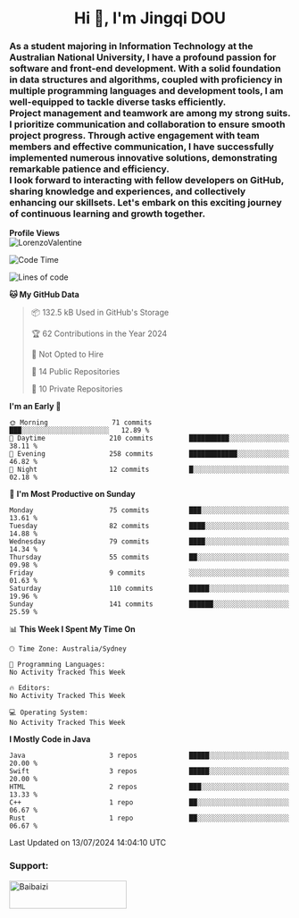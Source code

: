<h1 align="center">Hi 👋, I'm Jingqi DOU</h1>
<h3 align="left">
As a student majoring in Information Technology at the Australian National University, I have a profound passion for software and front-end development. With a solid foundation in data structures and algorithms, coupled with proficiency in multiple programming languages and development tools, I am well-equipped to tackle diverse tasks efficiently. <br>
Project management and teamwork are among my strong suits. I prioritize communication and collaboration to ensure smooth project progress. Through active engagement with team members and effective communication, I have successfully implemented numerous innovative solutions, demonstrating remarkable patience and efficiency.<br>
I look forward to interacting with fellow developers on GitHub, sharing knowledge and experiences, and collectively enhancing our skillsets. Let's embark on this exciting journey of continuous learning and growth together.
</h3>

**Profile Views**<br>
<img src="https://count.getloli.com/get/@:name" alt="LorenzoValentine" />

<!--START_SECTION:waka-->
![Code Time](http://img.shields.io/badge/Code%20Time-785%20hrs%2024%20mins-blue)

![Lines of code](https://img.shields.io/badge/From%20Hello%20World%20I%27ve%20Written-754.7%20thousand%20lines%20of%20code-blue)

**🐱 My GitHub Data** 

> 📦 132.5 kB Used in GitHub's Storage 
 > 
> 🏆 62 Contributions in the Year 2024
 > 
> 🚫 Not Opted to Hire
 > 
> 📜 14 Public Repositories 
 > 
> 🔑 10 Private Repositories 
 > 
**I'm an Early 🐤** 

```text
🌞 Morning                71 commits          ███░░░░░░░░░░░░░░░░░░░░░░   12.89 % 
🌆 Daytime                210 commits         ██████████░░░░░░░░░░░░░░░   38.11 % 
🌃 Evening                258 commits         ████████████░░░░░░░░░░░░░   46.82 % 
🌙 Night                  12 commits          █░░░░░░░░░░░░░░░░░░░░░░░░   02.18 % 
```
📅 **I'm Most Productive on Sunday** 

```text
Monday                   75 commits          ███░░░░░░░░░░░░░░░░░░░░░░   13.61 % 
Tuesday                  82 commits          ████░░░░░░░░░░░░░░░░░░░░░   14.88 % 
Wednesday                79 commits          ████░░░░░░░░░░░░░░░░░░░░░   14.34 % 
Thursday                 55 commits          ██░░░░░░░░░░░░░░░░░░░░░░░   09.98 % 
Friday                   9 commits           ░░░░░░░░░░░░░░░░░░░░░░░░░   01.63 % 
Saturday                 110 commits         █████░░░░░░░░░░░░░░░░░░░░   19.96 % 
Sunday                   141 commits         ██████░░░░░░░░░░░░░░░░░░░   25.59 % 
```


📊 **This Week I Spent My Time On** 

```text
🕑︎ Time Zone: Australia/Sydney

💬 Programming Languages: 
No Activity Tracked This Week

🔥 Editors: 
No Activity Tracked This Week

💻 Operating System: 
No Activity Tracked This Week
```

**I Mostly Code in Java** 

```text
Java                     3 repos             █████░░░░░░░░░░░░░░░░░░░░   20.00 % 
Swift                    3 repos             █████░░░░░░░░░░░░░░░░░░░░   20.00 % 
HTML                     2 repos             ███░░░░░░░░░░░░░░░░░░░░░░   13.33 % 
C++                      1 repo              ██░░░░░░░░░░░░░░░░░░░░░░░   06.67 % 
Rust                     1 repo              ██░░░░░░░░░░░░░░░░░░░░░░░   06.67 % 
```




 Last Updated on 13/07/2024 14:04:10 UTC
<!--END_SECTION:waka-->

<!-- [![willianrod's wakatime stats](https://github-readme-stats.vercel.app/api/wakatime?username=lorenzoval2050)](https://github.com/anuraghazra/github-readme-stats) -->


<h3 align="left">Support:</h3>
<p><a href="https://www.buymeacoffee.com/Baibaizi"> <img align="left" src="https://cdn.buymeacoffee.com/buttons/v2/default-yellow.png" height="50" width="210" alt="Baibaizi" /></a></p><br><br>
